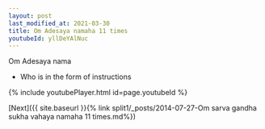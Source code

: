```yaml
---
layout: post
last_modified_at: 2021-03-30
title: Om Adesaya namaha 11 times
youtubeId: yllDeYAlNuc
---
```

 
 
Om Adesaya nama 
 
 -  Who is in the form of instructions 
 
  
 
  
 
 
 
 
 
 


{% include youtubePlayer.html id=page.youtubeId %}
 
[Next]({{ site.baseurl }}{% link  split1/_posts/2014-07-27-Om sarva gandha sukha vahaya namaha 11 times.md%})
 
